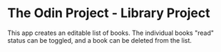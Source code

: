 # The Odin Project - Library Project
This app creates an editable list of books. The individual books "read" status can be toggled, and a book can be deleted from the list.